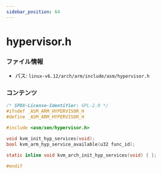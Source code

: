 ```yaml
---
sidebar_position: 64
---
```

# hypervisor.h

### ファイル情報

- パス: `linux-v6.12/arch/arm/include/asm/hypervisor.h`

### コンテンツ

```h
/* SPDX-License-Identifier: GPL-2.0 */
#ifndef _ASM_ARM_HYPERVISOR_H
#define _ASM_ARM_HYPERVISOR_H

#include <asm/xen/hypervisor.h>

void kvm_init_hyp_services(void);
bool kvm_arm_hyp_service_available(u32 func_id);

static inline void kvm_arch_init_hyp_services(void) { };

#endif

```
